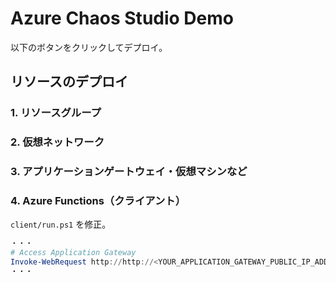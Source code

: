 # Azure Chaos Studio Demo

以下のボタンをクリックしてデプロイ。

## リソースのデプロイ

### 1. リソースグループ

### 2. 仮想ネットワーク

### 3. アプリケーションゲートウェイ・仮想マシンなど

### 4. Azure Functions（クライアント）

`client/run.ps1` を修正。

```powershell
・・・
# Access Application Gateway
Invoke-WebRequest http://http://<YOUR_APPLICATION_GATEWAY_PUBLIC_IP_ADDRESS>/
・・・
```